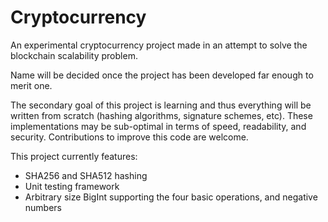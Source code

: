 # Cryptocurrency
An experimental cryptocurrency project made in an attempt to solve the blockchain scalability problem.

Name will be decided once the project has been developed far enough to merit one.

The secondary goal of this project is learning and thus everything will be written from scratch (hashing algorithms, signature schemes, etc). These implementations may be sub-optimal in terms of speed, readability, and security. Contributions to improve this code are welcome.

This project currently features:
* SHA256 and SHA512 hashing
* Unit testing framework
* Arbitrary size BigInt supporting the four basic operations, and negative numbers